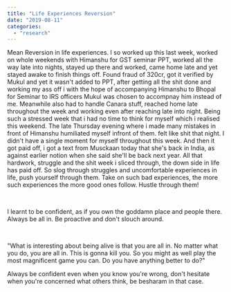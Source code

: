 ```yaml
---
title: "Life Experiences Reversion"
date: "2019-08-11"
categories: 
  - "research"
---
```


Mean Reversion in life experiences. I so worked up this last week, worked on whole weekends with Himanshu for GST seminar PPT, worked all the way late into nights, stayed up there and worked, came home late and yet stayed awake to finish things off. Found fraud of 320cr, got it verified by Mukul and yet it wasn't added to PPT, after getting all the shit done and working my ass off i with the hope of accompanying Himanshu to Bhopal for Seminar to IRS officers Mukul was chosen to accompnay him instead of me. Meanwhile also had to handle Canara stuff, reached home late throughout the week and working even after reaching late into night. Being such a stressed week that i had no time to think for myself which i realised this weekend. The late Thursday evening where i made many mistakes in front of Himanshu humiliated myself infront of them. felt like shit that night. I didn't have a single moment for myself throughout this week. And then it got paid off, i got a text from Musckaan today that she's back in India, as against earlier notion when she said she'll be back next year. All that hardwork, struggle and the shit week i sliced through, the down side in life has paid off. So slog through struggles and uncomfortable experiences in life, push yourself through them. Take on such bad experiences, the more such experiences the more good ones follow. Hustle through them!

 

I learnt to be confident, as if you own the goddamn place and people there. Always be all in. Be proactive and don't slouch around.

 

"What is interesting about being alive is that you are all in. No matter what you do, you are all in. This is gonna kill you. So you might as well play the most magnificent game you can. Do you have anything better to do?"

Always be confident even when you know you're wrong, don't hesitate when you're concerned what others think, be besharam in that case.
